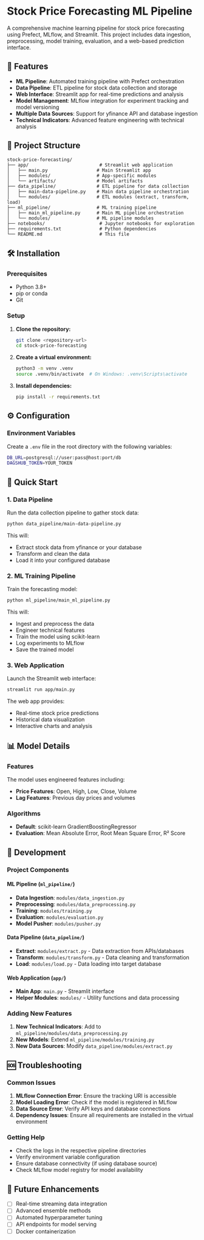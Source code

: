 # Stock Price Forecasting ML Pipeline

A comprehensive machine learning pipeline for stock price forecasting using Prefect, MLflow, and Streamlit. This project includes data ingestion, preprocessing, model training, evaluation, and a web-based prediction interface.

## 🚀 Features

- **ML Pipeline**: Automated training pipeline with Prefect orchestration
- **Data Pipeline**: ETL pipeline for stock data collection and storage
- **Web Interface**: Streamlit app for real-time predictions and analysis
- **Model Management**: MLflow integration for experiment tracking and model versioning
- **Multiple Data Sources**: Support for yfinance API and database ingestion
- **Technical Indicators**: Advanced feature engineering with technical analysis

## 📁 Project Structure

```
stock-price-forecasting/
├── app/                          # Streamlit web application
│   ├── main.py                  # Main Streamlit app
│   ├── modules/                 # App-specific modules
│   └── artifacts/               # Model artifacts
├── data_pipeline/               # ETL pipeline for data collection
│   ├── main-data-pipeline.py    # Main data pipeline orchestration
│   └── modules/                 # ETL modules (extract, transform, load)
├── ml_pipeline/                 # ML training pipeline
│   ├── main_ml_pipeline.py      # Main ML pipeline orchestration
│   └── modules/                 # ML pipeline modules
├── notebooks/                    # Jupyter notebooks for exploration
├── requirements.txt              # Python dependencies
└── README.md                     # This file
```

## 🛠️ Installation

### Prerequisites

- Python 3.8+
- pip or conda
- Git

### Setup

1. **Clone the repository:**
   ```bash
   git clone <repository-url>
   cd stock-price-forecasting
   ```

2. **Create a virtual environment:**
   ```bash
   python3 -m venv .venv
   source .venv/bin/activate  # On Windows: .venv\Scripts\activate
   ```

3. **Install dependencies:**
   ```bash
   pip install -r requirements.txt
   ```

## ⚙️ Configuration

### Environment Variables

Create a `.env` file in the root directory with the following variables:

```bash
DB_URL=postgresql://user:pass@host:port/db 
DAGSHUB_TOKEN=YOUR_TOKEN
```

## 🚀 Quick Start

### 1. Data Pipeline

Run the data collection pipeline to gather stock data:

```bash
python data_pipeline/main-data-pipeline.py
```

This will:
- Extract stock data from yfinance or your database
- Transform and clean the data
- Load it into your configured database

### 2. ML Training Pipeline

Train the forecasting model:

```bash
python ml_pipeline/main_ml_pipeline.py
```

This will:
- Ingest and preprocess the data
- Engineer technical features
- Train the model using scikit-learn
- Log experiments to MLflow
- Save the trained model

### 3. Web Application

Launch the Streamlit web interface:

```bash
streamlit run app/main.py
```

The web app provides:
- Real-time stock price predictions
- Historical data visualization
- Interactive charts and analysis

## 📊 Model Details

### Features

The model uses engineered features including:
- **Price Features**: Open, High, Low, Close, Volume
- **Lag Features**: Previous day prices and volumes

### Algorithms

- **Default**: scikit-learn GradientBoostingRegressor
- **Evaluation**: Mean Absolute Error, Root Mean Square Error, R² Score

## 🔧 Development

### Project Components

#### ML Pipeline (`ml_pipeline/`)
- **Data Ingestion**: `modules/data_ingestion.py`
- **Preprocessing**: `modules/data_preprocessing.py`
- **Training**: `modules/training.py`
- **Evaluation**: `modules/evaluation.py`
- **Model Pusher**: `modules/pusher.py`

#### Data Pipeline (`data_pipeline/`)
- **Extract**: `modules/extract.py` - Data extraction from APIs/databases
- **Transform**: `modules/transform.py` - Data cleaning and transformation
- **Load**: `modules/load.py` - Data loading into target database

#### Web Application (`app/`)
- **Main App**: `main.py` - Streamlit interface
- **Helper Modules**: `modules/` - Utility functions and data processing

### Adding New Features

1. **New Technical Indicators**: Add to `ml_pipeline/modules/data_preprocessing.py`
2. **New Models**: Extend `ml_pipeline/modules/training.py`
3. **New Data Sources**: Modify `data_pipeline/modules/extract.py`

## 🆘 Troubleshooting

### Common Issues

1. **MLflow Connection Error**: Ensure the tracking URI is accessible
2. **Model Loading Error**: Check if the model is registered in MLflow
3. **Data Source Error**: Verify API keys and database connections
4. **Dependency Issues**: Ensure all requirements are installed in the virtual environment

### Getting Help

- Check the logs in the respective pipeline directories
- Verify environment variable configuration
- Ensure database connectivity (if using database source)
- Check MLflow model registry for model availability

## 🔮 Future Enhancements

- [ ] Real-time streaming data integration
- [ ] Advanced ensemble methods
- [ ] Automated hyperparameter tuning
- [ ] API endpoints for model serving
- [ ] Docker containerization
